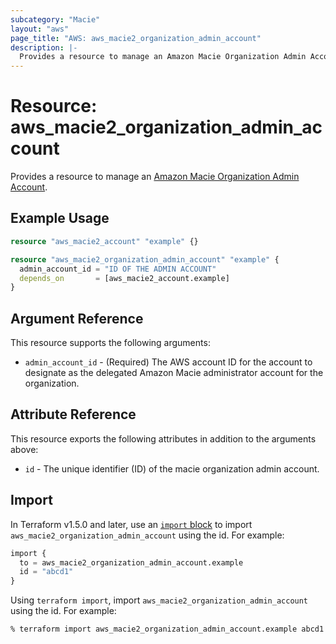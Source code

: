 ```yaml
---
subcategory: "Macie"
layout: "aws"
page_title: "AWS: aws_macie2_organization_admin_account"
description: |-
  Provides a resource to manage an Amazon Macie Organization Admin Account.
---
```


# Resource: aws_macie2_organization_admin_account

Provides a resource to manage an [Amazon Macie Organization Admin Account](https://docs.aws.amazon.com/macie/latest/APIReference/admin.html).

## Example Usage

```terraform
resource "aws_macie2_account" "example" {}

resource "aws_macie2_organization_admin_account" "example" {
  admin_account_id = "ID OF THE ADMIN ACCOUNT"
  depends_on       = [aws_macie2_account.example]
}
```

## Argument Reference

This resource supports the following arguments:

* `admin_account_id` - (Required) The AWS account ID for the account to designate as the delegated Amazon Macie administrator account for the organization.

## Attribute Reference

This resource exports the following attributes in addition to the arguments above:

* `id` - The unique identifier (ID) of the macie organization admin account.

## Import

In Terraform v1.5.0 and later, use an [`import` block](https://developer.hashicorp.com/terraform/language/import) to import `aws_macie2_organization_admin_account` using the id. For example:

```terraform
import {
  to = aws_macie2_organization_admin_account.example
  id = "abcd1"
}
```

Using `terraform import`, import `aws_macie2_organization_admin_account` using the id. For example:

```console
% terraform import aws_macie2_organization_admin_account.example abcd1
```

